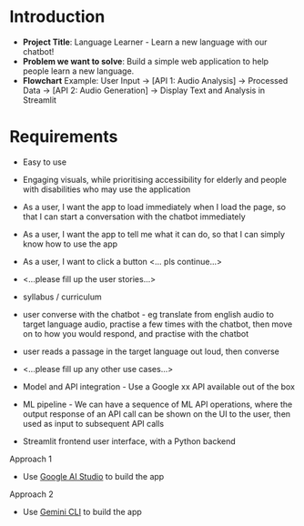 # Introduction
* **Project Title**: Language Learner - Learn a new language with our chatbot!
* **Problem we want to solve**: Build a simple web application to help people learn a new language.
* **Flowchart**
Example: User Input -> [API 1: Audio Analysis] -> Processed Data -> [API 2: Audio Generation] -> Display Text and Analysis in Streamlit

# Requirements
- Easy to use
- Engaging visuals, while prioritising accessibility for elderly and people with disabilities who may use the application
- As a user, I want the app to load immediately when I load the page, so that I can start a conversation with the chatbot immediately
- As a user, I want the app to tell me what it can do, so that I can simply know how to use the app
- As a user, I want to click a button <... pls continue...>
- <...please fill up the user stories...>
- syllabus / curriculum
- user converse with the chatbot - eg translate from english audio to target language audio, practise a few times with the chatbot, then move on to how you would respond, and practise with the chatbot
- user reads a passage in the target language out loud, then converse
- <...please fill up any other use cases...>

- Model and API integration - Use a Google xx API available out of the box
- ML pipeline - We can have a sequence of ML API operations, where the output response of an API call can be shown on the UI to the user, then used as input to subsequent API calls
- Streamlit frontend user interface, with a Python backend


Approach 1
- Use [Google AI Studio](https://aistudio.google.com/apps) to build the app

Approach 2
- Use [Gemini CLI](https://github.com/google-gemini/gemini-cli) to build the app


